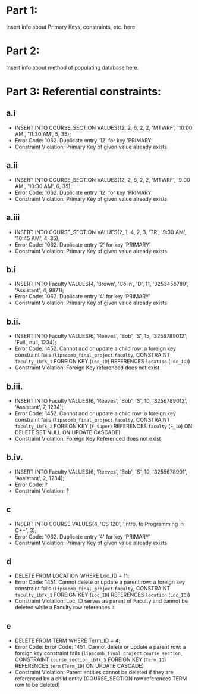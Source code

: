 # Part 1: 
Insert info about Primary Keys, constraints, etc. here
# Part 2: 
Insert info about method of populating database here.
# Part 3: Referential constraints:
## a.i
- INSERT INTO COURSE_SECTION
VALUES(12, 2, 6, 2, 2, 'MTWRF', '10:00 AM', '11:30 AM', 5, 35);
- Error Code: 1062. Duplicate entry '12' for key 'PRIMARY'
- Constraint Violation: Primary Key of given value already exists
## a.ii
- INSERT INTO COURSE_SECTION
VALUES(12, 2, 6, 2, 2, 'MTWRF', '9:00 AM', '10:30 AM', 6, 35);
- Error Code: 1062. Duplicate entry '12' for key 'PRIMARY'
- Constraint Violation: Primary Key of given value already exists
## a.iii
- INSERT INTO COURSE_SECTION
VALUES(2, 1, 4, 2, 3, 'TR', '9:30 AM', '10:45 AM', 4, 35);
- Error Code: 1062. Duplicate entry '2' for key 'PRIMARY'
- Constraint Violation: Primary Key of given value already exists
## b.i
- INSERT INTO Faculty
VALUES(4, 'Brown', 'Colin', 'D', 11, '3253456789', 'Assistant', 4, 9871);
- Error Code: 1062. Duplicate entry '4' for key 'PRIMARY'
- Constraint Violation: Primary Key of given value already exists
## b.ii.
- INSERT INTO Faculty VALUES(6, 'Reeves', 'Bob', 'S', 15, '3256789012', 'Full',  null, 1234);
- Error Code: 1452. Cannot add or update a child row: a foreign key constraint fails (`lipscomb_final_project`.`faculty`, CONSTRAINT `faculty_ibfk_1` FOREIGN KEY (`Loc_ID`) REFERENCES `location` (`Loc_ID`))
- Constraint Violation: Foreign Key referenced does not exist
## b.iii.
- INSERT INTO Faculty VALUES(6, 'Reeves', 'Bob', 'S', 10, '3256789012', 'Assistant', 7, 1234);
- Error Code: 1452. Cannot add or update a child row: a foreign key constraint fails (`lipscomb_final_project`.`faculty`, CONSTRAINT `faculty_ibfk_2` FOREIGN KEY (`F_Super`) REFERENCES `faculty` (`F_ID`) ON DELETE SET NULL ON UPDATE CASCADE)
- Constraint Violation: Foreign Key Referenced does not exist
## b.iv.
- INSERT INTO Faculty VALUES(6, 'Reeves', 'Bob', 'S', 10, '3255678901', 'Assistant', 2, 1234);
- Error Code: ?
- Constraint Violation: ?
## c
- INSERT INTO COURSE
VALUES(4, 'CS 120', 'Intro. to Programming in C++', 3);
- Error Code: 1062. Duplicate entry '4' for key 'PRIMARY'
- Constraint Violation: Primary Key of given value already exists
## d
- DELETE FROM LOCATION WHERE Loc_ID = 11;
- Error Code: 1451. Cannot delete or update a parent row: a foreign key constraint fails (`lipscomb_final_project`.`faculty`, CONSTRAINT `faculty_ibfk_1` FOREIGN KEY (`Loc_ID`) REFERENCES `location` (`Loc_ID`))
- Constraint Violation: Loc_ID serves as parent of Faculty and cannot be deleted while a Faculty row references it
## e
- DELETE FROM TERM WHERE Term_ID = 4;
- Error Code: Error Code: 1451. Cannot delete or update a parent row: a foreign key constraint fails (`lipscomb_final_project`.`course_section`, CONSTRAINT `course_section_ibfk_5` FOREIGN KEY (`Term_ID`) REFERENCES `term` (`Term_ID`) ON UPDATE CASCADE)
- Constraint Violation: Parent entities cannot be deleted if they are referenced by a child entity (COURSE_SECTION row references TERM row to be deleted)
